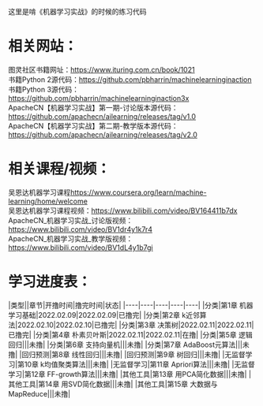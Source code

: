 这里是啃《机器学习实战》的时候的练习代码  
# 相关网站：  
图灵社区书籍网址：<https://www.ituring.com.cn/book/1021>  
书籍Python 2源代码：<https://github.com/pbharrin/machinelearninginaction>  
书籍Python 3源代码：<https://github.com/pbharrin/machinelearninginaction3x>  
ApacheCN【机器学习实战】第一期-讨论版本源代码：<https://github.com/apachecn/ailearning/releases/tag/v1.0>  
ApacheCN【机器学习实战】第二期-教学版本源代码：<https://github.com/apachecn/ailearning/releases/tag/v2.0>  
# 相关课程/视频：
吴恩达机器学习课程<https://www.coursera.org/learn/machine-learning/home/welcome>  
吴恩达机器学习课程视频：<https://www.bilibili.com/video/BV164411b7dx>  
ApacheCN_机器学习实战_讨论版视频：<https://www.bilibili.com/video/BV1dr4y1k7r4>  
ApacheCN_机器学习实战_教学版视频：<https://www.bilibili.com/video/BV1dL4y1b7gi>  
# 学习进度表：
|类型||章节|开撸时间|撸完时间|状态|
|----|----|----|----|----|
|分类|第1章 机器学习基础|2022.02.09|2022.02.09|已撸完|
|分类|第2章 k近邻算法|2022.02.10|2022.02.10|已撸完|
|分类|第3章 决策树|2022.02.11|2022.02.11|已撸完|
|分类|第4章 朴素贝叶斯|2022.02.11|2022.02.11|在撸|
|分类|第5章 逻辑回归|||未撸|
|分类|第6章 支持向量机|||未撸|
|分类|第7章 AdaBoost元算法|||未撸|
|回归预测|第8章 线性回归|||未撸|
|回归预测|第9章 树回归|||未撸|
|无监督学习|第10章 k均值聚类算法|||未撸|
|无监督学习|第11章 Apriori算法|||未撸|
|无监督学习|第12章 FF-growth算法|||未撸|
|其他工具|第13章 用PCA简化数据|||未撸|
|其他工具|第14章 用SVD简化数据|||未撸|
|其他工具|第15章 大数据与MapReduce|||未撸|
